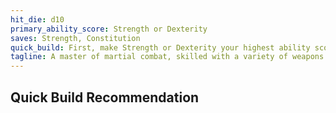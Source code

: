 ```yaml
---
hit_die: d10
primary_ability_score: Strength or Dexterity
saves: Strength, Constitution
quick_build: First, make Strength or Dexterity your highest ability score, depending on whether you want to focus on melee weapons or on archery (or finesse weapons). Your next-highest score should be Constitution, or Intelligence if you plan to adopt the Eldritch Knight martial archetype. Second, choose the soldier background.
tagline: A master of martial combat, skilled with a variety of weapons and armor
---
```


## Quick Build Recommendation  

